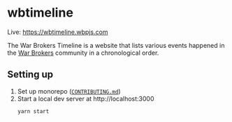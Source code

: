 # wbtimeline

Live: https://wbtimeline.wbpjs.com

The War Brokers Timeline is a website that lists various events happened in the [War Brokers](https://warbrokers.io) community in a chronological order.

## Setting up

1. Set up monorepo ([`CONTRIBUTING.md`](../../CONTRIBUTING.md))
2. Start a local dev server at http://localhost:3000
   ```
   yarn start
   ```
